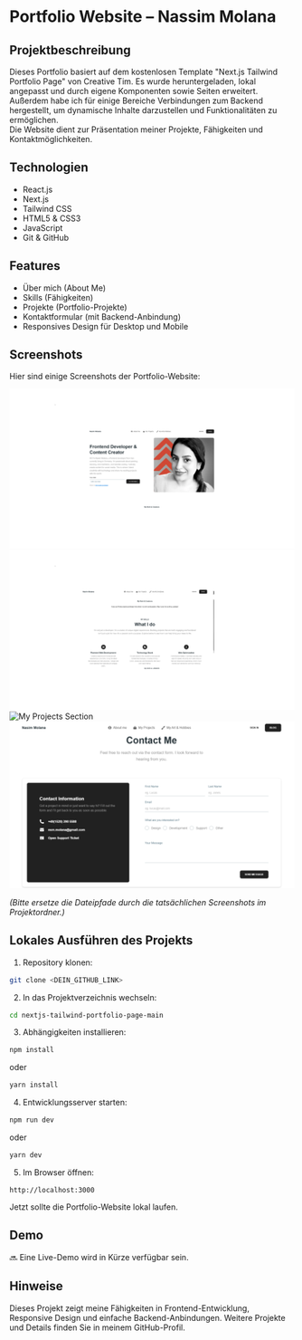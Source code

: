 # Portfolio Website – Nassim Molana

## Projektbeschreibung
Dieses Portfolio basiert auf dem kostenlosen Template "Next.js Tailwind Portfolio Page" von Creative Tim. Es wurde heruntergeladen, lokal angepasst und durch eigene Komponenten sowie Seiten erweitert. Außerdem habe ich für einige Bereiche Verbindungen zum Backend hergestellt, um dynamische Inhalte darzustellen und Funktionalitäten zu ermöglichen.  
Die Website dient zur Präsentation meiner Projekte, Fähigkeiten und Kontaktmöglichkeiten.

## Technologien
- React.js
- Next.js
- Tailwind CSS
- HTML5 & CSS3
- JavaScript
- Git & GitHub

## Features
- Über mich (About Me)
- Skills (Fähigkeiten)
- Projekte (Portfolio-Projekte)
- Kontaktformular (mit Backend-Anbindung)
- Responsives Design für Desktop und Mobile

## Screenshots
Hier sind einige Screenshots der Portfolio-Website:

![Home Page](screenshots/me.png)  
![My Skills Section](screenshots/skills.png)  
![My Projects Section](screenshots/porjects.png)  
![Contact Form](screenshots/contact.png)  

*(Bitte ersetze die Dateipfade durch die tatsächlichen Screenshots im Projektordner.)*

## Lokales Ausführen des Projekts
1. Repository klonen:
```bash
git clone <DEIN_GITHUB_LINK>
````

2. In das Projektverzeichnis wechseln:

```bash
cd nextjs-tailwind-portfolio-page-main
```

3. Abhängigkeiten installieren:

```bash
npm install
```

oder

```bash
yarn install
```

4. Entwicklungsserver starten:

```bash
npm run dev
```

oder

```bash
yarn dev
```

5. Im Browser öffnen:

```
http://localhost:3000
```

Jetzt sollte die Portfolio-Website lokal laufen.

## Demo

🔜 Eine Live-Demo wird in Kürze verfügbar sein.

## Hinweise

Dieses Projekt zeigt meine Fähigkeiten in Frontend-Entwicklung, Responsive Design und einfache Backend-Anbindungen. Weitere Projekte und Details finden Sie in meinem GitHub-Profil.


